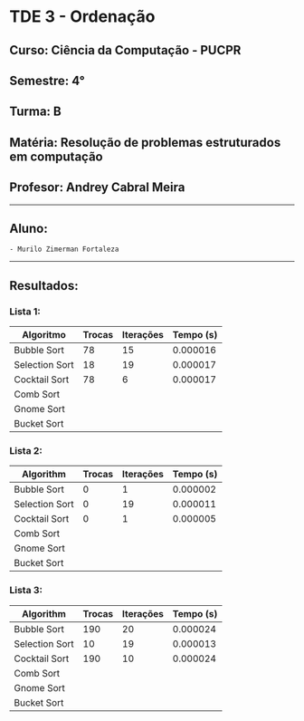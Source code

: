# TDE 3 - Ordenação
## Curso: Ciência da Computação - PUCPR
## Semestre: 4°
## Turma: B 
## Matéria: Resolução de problemas estruturados em computação 
## Profesor: Andrey Cabral Meira
---
## Aluno:
	- Murilo Zimerman Fortaleza
---

## Resultados:

### Lista 1:

| Algoritmo      | Trocas | Iterações   | Tempo (s)|
|----------------|--------|-------------|----------|
| Bubble Sort    |    78  |      15     | 0.000016 |
| Selection Sort |    18  |      19     | 0.000017 |
| Cocktail Sort  |    78  |       6     | 0.000017 |
| Comb Sort      |        |             |          |
| Gnome Sort     |        |             |          |
| Bucket Sort    |        |             |          |

### Lista 2:

| Algorithm      | Trocas | Iterações   | Tempo (s)|
|----------------|--------|-------------|----------|
| Bubble Sort    |    0   |       1     | 0.000002 |
| Selection Sort |    0   |      19     | 0.000011 |
| Cocktail Sort  |    0   |       1     | 0.000005 |
| Comb Sort      |        |             |          |
| Gnome Sort     |        |             |          |
| Bucket Sort    |        |             |          |

### Lista 3:

| Algorithm      | Trocas | Iterações   | Tempo (s)|
|----------------|--------|-------------|----------|
| Bubble Sort    |  190   |      20     | 0.000024 |
| Selection Sort |   10   |      19     | 0.000013 |
| Cocktail Sort  |  190   |      10     | 0.000024 |
| Comb Sort      |        |             |          |
| Gnome Sort     |        |             |          |
| Bucket Sort    |        |             |          |

